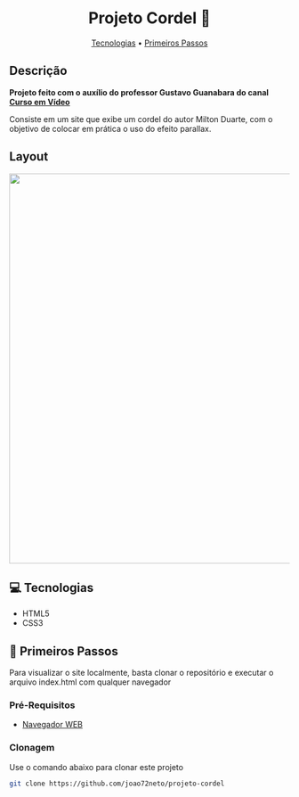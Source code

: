 <h1 align="center" style="font-weight: bold;">Projeto Cordel 🌼</h1>

<p align="center">
 <a href="#tech">Tecnologias</a> • 
 <a href="#started">Primeiros Passos</a>
</p>

<h2>Descrição</h2>

<p align="left">
    <b>Projeto feito com o auxílio do professor Gustavo Guanabara do canal 
    <a href="https://www.youtube.com/user/cursosemvideo" target="_blank">Curso em Vídeo</a>
    </b>
</p>
<p align="left">
    Consiste em um site que exibe um cordel do autor Milton Duarte, com o objetivo de colocar em prática o uso do efeito parallax.
</p>

<h2>Layout</h2>

<div align="center">
  <img src="https://github.com/user-attachments/assets/4635bc58-3090-4883-a0b1-700178115d27" height=700px>
</div>



<h2 id="tech">💻 Tecnologias</h2>

- HTML5
- CSS3

<h2 id="started">🚀 Primeiros Passos</h2>

Para visualizar o site localmente, basta clonar o repositório e executar o arquivo index.html com qualquer navegador

<h3>Pré-Requisitos</h3>

- [Navegador WEB](https://www.google.com/intl/pt-BR/chrome/)


<h3>Clonagem</h3>

Use o comando abaixo para clonar este projeto

```bash
git clone https://github.com/joao72neto/projeto-cordel
```


